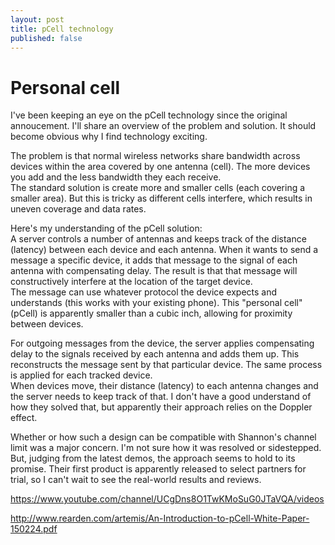 ```yaml
---
layout: post
title: pCell technology
published: false
---
```



# Personal cell

I've been keeping an eye on the pCell technology since the original annoucement. I'll share an overview of the problem and solution. It should become obvious why I find technology exciting.   

The problem is that normal wireless networks share bandwidth across devices within the area covered by one antenna (cell). The more devices you add and the less bandwidth they each receive.  
The standard solution is create more and smaller cells (each covering a smaller area). But this is tricky as different cells interfere, which results in uneven coverage and data rates.  

Here's my understanding of the pCell solution:  
A server controls a number of antennas and keeps track of the distance (latency) between each device and each antenna. When it wants to send a message a specific device, it adds that message to the signal of each antenna with compensating delay. The result is that that message will constructively interfere at the location of the target device.  
The message can use whatever protocol the device expects and understands (this works with your existing phone). This "personal cell" (pCell) is apparently smaller than a cubic inch, allowing for proximity between devices.  

For outgoing messages from the device, the server applies compensating delay to the signals received by each antenna and adds them up. This reconstructs the message sent by that particular device. The same process is applied for each tracked device.  
When devices move, their distance (latency) to each antenna changes and the server needs to keep track of that. I don't have a good understand of how they solved that, but apparently their approach relies on the Doppler effect.  


Whether or how such a design can be compatible with Shannon's channel limit was a major concern. I'm not sure how it was resolved or sidestepped.
But, judging from the latest demos, the approach seems to hold to its promise. Their first product is apparently released to select partners for trial, so I can't wait to see the real-world results and reviews.  


https://www.youtube.com/channel/UCgDns8O1TwKMoSuG0JTaVQA/videos

http://www.rearden.com/artemis/An-Introduction-to-pCell-White-Paper-150224.pdf
